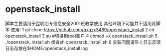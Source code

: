 # openstack_install
脚本主要适用于昆明冶专信息安全2001班教学使用,其他环境下可能并不适用此脚本
使用:
1   git clone https://github.com/qxqzx3489/openstack_install
2   cd openstack_install
3   su  #切换到root账户
4   chmod +x openstack_install.sh
5   ./openstack_install.sh
    或者sh openstack_install.sh
6 安装问题请带上日志反馈 日志存放在$HOME/openstack_install.log

